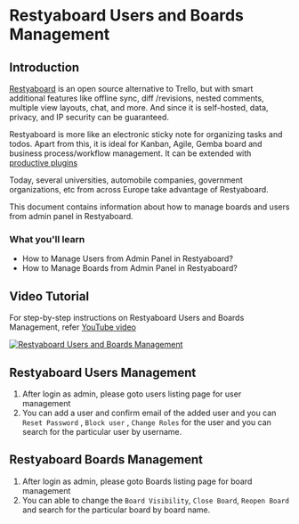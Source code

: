 # Restyaboard Users and Boards Management

## Introduction

[Restyaboard](https://restya.com/board) is an open source alternative to Trello, but with smart additional features like offline sync, diff /revisions, nested comments, multiple view layouts, chat, and more. And since it is self-hosted, data, privacy, and IP security can be guaranteed.

Restyaboard is more like an electronic sticky note for organizing tasks and todos. Apart from this, it is ideal for Kanban, Agile, Gemba board and business process/workflow management. It can be extended with [productive plugins](https://restya.com/board/apps "productive plugins")

Today, several universities, automobile companies, government organizations, etc from across Europe take advantage of Restyaboard.

This document contains information about how to manage boards and users from admin panel in Restyaboard.

### What you'll learn

*   How to Manage Users from Admin Panel in Restyaboard?
*   How to Manage Boards from Admin Panel in Restyaboard?

## Video Tutorial

For step-by-step instructions on Restyaboard Users and Boards Management, refer [YouTube video](https://www.youtube.com/watch?v=s976ilb_j4Q "Watch video on Restyaboard Users and Boards Management")

[![Restyaboard Users and Boards Management](restyaboard-users-and-boards-management.png)](https://www.youtube.com/watch?v=s976ilb_j4Q "Watch video on Restyaboard Users and Boards Management")

## Restyaboard Users Management

1.  After login as admin, please goto users listing page for user management
2.  You can add a user and confirm email of the added user and you can `Reset Password` , `Block user` , `Change Roles` for the user and you can search for the particular user by username.

## Restyaboard Boards Management

1.  After login as admin, please goto Boards listing page for board management
2.  You can able to change the `Board Visibility`, `Close Board`, `Reopen Board` and search for the particular board by board name.